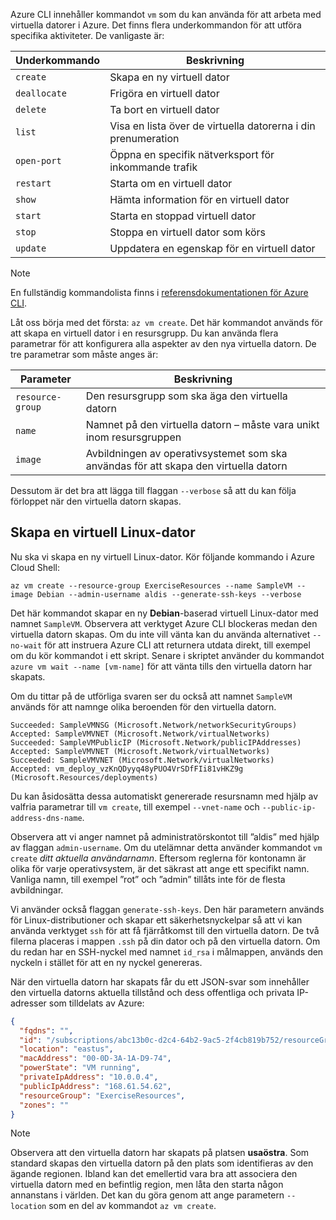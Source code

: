 Azure CLI innehåller kommandot `vm` som du kan använda för att arbeta med virtuella datorer i Azure. Det finns flera underkommandon för att utföra specifika aktiviteter. De vanligaste är:

| Underkommando | Beskrivning |
|-------------|-------------|
| `create`    | Skapa en ny virtuell dator |
| `deallocate` | Frigöra en virtuell dator |
| `delete` | Ta bort en virtuell dator |
| `list` | Visa en lista över de virtuella datorerna i din prenumeration |
| `open-port` | Öppna en specifik nätverksport för inkommande trafik |
| `restart` | Starta om en virtuell dator |
| `show` | Hämta information för en virtuell dator |
| `start` | Starta en stoppad virtuell dator |
| `stop` | Stoppa en virtuell dator som körs |
| `update` | Uppdatera en egenskap för en virtuell dator |

> [!NOTE]
> En fullständig kommandolista finns i [referensdokumentationen för Azure CLI](https://docs.microsoft.com/cli/azure/reference-index?view=azure-cli-latest).

Låt oss börja med det första: `az vm create`. Det här kommandot används för att skapa en virtuell dator i en resursgrupp. Du kan använda flera parametrar för att konfigurera alla aspekter av den nya virtuella datorn. De tre parametrar som måste anges är:

| Parameter | Beskrivning |
|-----------|-------------|
| `resource-group` | Den resursgrupp som ska äga den virtuella datorn |
| `name` | Namnet på den virtuella datorn – måste vara unikt inom resursgruppen |
| `image` | Avbildningen av operativsystemet som ska användas för att skapa den virtuella datorn |

Dessutom är det bra att lägga till flaggan `--verbose` så att du kan följa förloppet när den virtuella datorn skapas. 

## <a name="create-a-linux-virtual-machine"></a>Skapa en virtuell Linux-dator

Nu ska vi skapa en ny virtuell Linux-dator. Kör följande kommando i Azure Cloud Shell:

```azurecli
az vm create --resource-group ExerciseResources --name SampleVM --image Debian --admin-username aldis --generate-ssh-keys --verbose 
```

Det här kommandot skapar en ny **Debian**-baserad virtuell Linux-dator med namnet `SampleVM`. Observera att verktyget Azure CLI blockeras medan den virtuella datorn skapas. Om du inte vill vänta kan du använda alternativet `--no-wait` för att instruera Azure CLI att returnera utdata direkt, till exempel om du kör kommandot i ett skript. Senare i skriptet använder du kommandot `azure vm wait --name [vm-name]` för att vänta tills den virtuella datorn har skapats.

Om du tittar på de utförliga svaren ser du också att namnet `SampleVM` används för att namnge olika beroenden för den virtuella datorn.

```
Succeeded: SampleVMNSG (Microsoft.Network/networkSecurityGroups)
Accepted: SampleVMVNET (Microsoft.Network/virtualNetworks)
Succeeded: SampleVMPublicIP (Microsoft.Network/publicIPAddresses)
Accepted: SampleVMVNET (Microsoft.Network/virtualNetworks)
Succeeded: SampleVMVNET (Microsoft.Network/virtualNetworks)
Accepted: vm_deploy_vzKnQDyyq48yPUO4VrSDfFIi81vHKZ9g (Microsoft.Resources/deployments)
```

Du kan åsidosätta dessa automatiskt genererade resursnamn med hjälp av valfria parametrar till `vm create`, till exempel `--vnet-name` och `--public-ip-address-dns-name`.

Observera att vi anger namnet på administratörskontot till ”aldis” med hjälp av flaggan `admin-username`. Om du utelämnar detta använder kommandot `vm create` _ditt aktuella användarnamn_. Eftersom reglerna för kontonamn är olika för varje operativsystem, är det säkrast att ange ett specifikt namn. Vanliga namn, till exempel ”rot” och ”admin” tillåts inte för de flesta avbildningar.

Vi använder också flaggan `generate-ssh-keys`. Den här parametern används för Linux-distributioner och skapar ett säkerhetsnyckelpar så att vi kan använda verktyget `ssh` för att få fjärråtkomst till den virtuella datorn. De två filerna placeras i mappen `.ssh` på din dator och på den virtuella datorn. Om du redan har en SSH-nyckel med namnet `id_rsa` i målmappen, används den nyckeln i stället för att en ny nyckel genereras.

När den virtuella datorn har skapats får du ett JSON-svar som innehåller den virtuella datorns aktuella tillstånd och dess offentliga och privata IP-adresser som tilldelats av Azure:

```json
{
  "fqdns": "",
  "id": "/subscriptions/abc13b0c-d2c4-64b2-9ac5-2f4cb819b752/resourceGroups/ExerciseResources/providers/Microsoft.Compute/virtualMachines/SampleVM",
  "location": "eastus",
  "macAddress": "00-0D-3A-1A-D9-74",
  "powerState": "VM running",
  "privateIpAddress": "10.0.0.4",
  "publicIpAddress": "168.61.54.62",
  "resourceGroup": "ExerciseResources",
  "zones": ""
}
```

> [!NOTE]
> Observera att den virtuella datorn har skapats på platsen **usaöstra**. Som standard skapas den virtuella datorn på den plats som identifieras av den ägande regionen. Ibland kan det emellertid vara bra att associera den virtuella datorn med en befintlig region, men låta den starta någon annanstans i världen. Det kan du göra genom att ange parametern `--location` som en del av kommandot `az vm create`.
